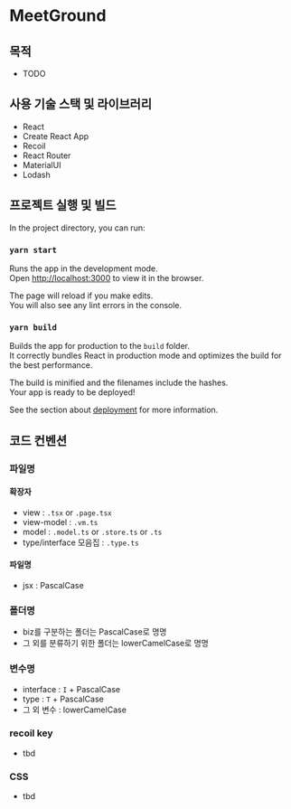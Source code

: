 # MeetGround

## 목적

- TODO

## 사용 기술 스택 및 라이브러리

- React
- Create React App
- Recoil
- React Router
- MaterialUI
- Lodash

## 프로젝트 실행 및 빌드

In the project directory, you can run:

### `yarn start`

Runs the app in the development mode.\
Open [http://localhost:3000](http://localhost:3000) to view it in the browser.

The page will reload if you make edits.\
You will also see any lint errors in the console.

### `yarn build`

Builds the app for production to the `build` folder.\
It correctly bundles React in production mode and optimizes the build for the best performance.

The build is minified and the filenames include the hashes.\
Your app is ready to be deployed!

See the section about [deployment](https://facebook.github.io/create-react-app/docs/deployment) for more information.

## 코드 컨벤션

### 파일명

#### 확장자

- view : `.tsx` or `.page.tsx`
- view-model : `.vm.ts`
- model : `.model.ts` or `.store.ts` or `.ts`
- type/interface 모음집 : `.type.ts`

#### 파일명

- jsx : PascalCase

### 폴더명

- biz를 구분하는 폴더는 PascalCase로 명명
- 그 외를 분류하기 위한 폴더는 lowerCamelCase로 명명

### 변수명

- interface : `I` + PascalCase
- type : `T` + PascalCase
- 그 외 변수 : lowerCamelCase

### recoil key

- tbd

### CSS

- tbd
